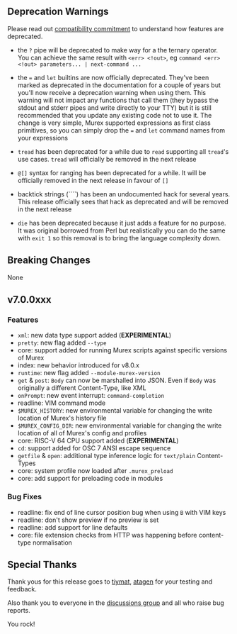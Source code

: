 ## Deprecation Warnings

Please read out [compatibility commitment](https://murex.rocks/compatibility.html) to understand how features are deprecated.

* the `?` pipe will be deprecated to make way for a the ternary operator. You can achieve the same result with `<err> <!out>`, eg `command <err> <!out> parameters... | next-command ...`
  
* the `=` and `let` builtins are now officially deprecated. They've been marked as deprecated in the documentation for a couple of years but you'll now receive a deprecation warning when using them. This warning will not impact any functions that call them (they bypass the stdout and stderr pipes and write directly to your TTY) but it is still recommended that you update any existing code not to use it. The change is very simple, Murex supported expressions as first class primitives, so you can simply drop the `=` and `let` command names from your expressions

* `tread` has been deprecated for a while due to `read` supporting all `tread`'s use cases. `tread` will officially be removed in the next release

* `@[]` syntax for ranging has been deprecated for a while. It will be officially removed in the next release in favour of `[]`

* backtick strings (````) has been an undocumented hack for several years. This release officially sees that hack as deprecated and will be removed in the next release

* `die` has been deprecated because it just adds a feature for no purpose. It was original borrowed from Perl but realistically you can do the same with `exit 1` so this removal is to bring the language complexity down.

## Breaking Changes

None

## v7.0.0xxx

### Features

* `xml`: new data type support added (**EXPERIMENTAL**)
* `pretty`: new flag added `--type`
* core: support added for running Murex scripts against specific versions of Murex
* index: new behavior introduced for v8.0.x
* `runtime`: new flag added `--module-murex-version`
* `get` & `post`: `Body` can now be marshalled into JSON. Even if `Body` was originally a different Content-Type, like XML
* `onPrompt`: new event interrupt: `command-completion`
* readline: VIM command mode
* `$MUREX_HISTORY`: new environmental variable for changing the write location of Murex's history file
* `$MUREX_CONFIG_DIR`: new environmental variable for changing the write location of all of Murex's config and profiles
* core: RISC-V 64 CPU support added (**EXPERIMENTAL**)
* `cd`: support added for OSC 7 ANSI escape sequence
* `getfile` & `open`: additional type inference logic for `text/plain` Content-Types
* core: system profile now loaded after `.murex_preload`
* core: add support for preloading code in modules

### Bug Fixes

* readline: fix end of line cursor position bug when using `B` with VIM keys
* readline: don't show preview if no preview is set
* readline: add support for line defaults
* core: file extension checks from HTTP was happening before content-type normalisation

## Special Thanks

Thank yous for this release goes to [tiymat](https://github.com/tiymat), [atagen](https://github.com/atagen) for your testing and feedback.

Also thank you to everyone in the [discussions group](https://github.com/lmorg/murex/discussions) and all who raise bug reports.

You rock!
